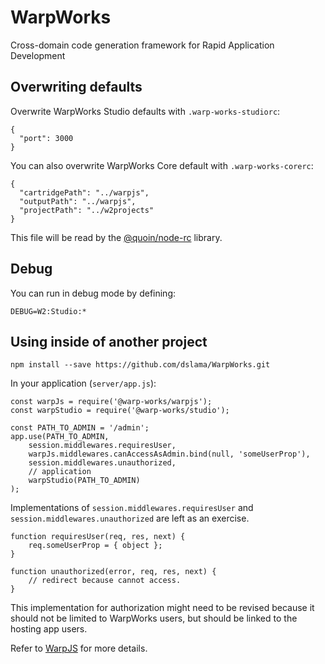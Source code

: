 # WarpWorks

Cross-domain code generation framework for Rapid Application Development

## Overwriting defaults

Overwrite WarpWorks Studio defaults with `.warp-works-studiorc`:

    {
      "port": 3000
    }

You can also overwrite WarpWorks Core default with `.warp-works-corerc`:

    {
      "cartridgePath": "../warpjs",
      "outputPath": "../warpjs",
      "projectPath": "../w2projects"
    }

This file will be read by the
[@quoin/node-rc](https://www.npmjs.com/package/@quoin/node-rc)
library.

## Debug

You can run in debug mode by defining:

    DEBUG=W2:Studio:*


## Using inside of another project

    npm install --save https://github.com/dslama/WarpWorks.git

In your application (`server/app.js`):

    const warpJs = require('@warp-works/warpjs');
    const warpStudio = require('@warp-works/studio');

    const PATH_TO_ADMIN = '/admin';
    app.use(PATH_TO_ADMIN,
        session.middlewares.requiresUser,
        warpJs.middlewares.canAccessAsAdmin.bind(null, 'someUserProp'),
        session.middlewares.unauthorized,
        // application
        warpStudio(PATH_TO_ADMIN)
    );

Implementations of `session.middlewares.requiresUser` and
`session.middlewares.unauthorized` are left as an exercise.

    function requiresUser(req, res, next) {
        req.someUserProp = { object };
    }

    function unauthorized(error, req, res, next) {
        // redirect because cannot access.
    }

This implementation for authorization might need to be revised because it should
not be limited to WarpWorks users, but should be linked to the hosting app
users.

Refer to [WarpJS](https://github.com/WarpWorks/warpjs/blob/master/README.md#authorization-middleware) for more details.
